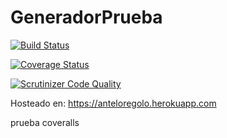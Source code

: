 # GeneradorPrueba
[![Build Status](https://travis-ci.org/antelor/GeneradorPrueba.svg?branch=master)](https://travis-ci.org/antelor/GeneradorPrueba)

[![Coverage Status](https://coveralls.io/repos/github/antelor/GeneradorPrueba/badge.svg?branch=master)](https://coveralls.io/github/antelor/GeneradorPrueba?branch=master)

[![Scrutinizer Code Quality](https://scrutinizer-ci.com/g/antelor/GeneradorPrueba/badges/quality-score.png?b=master)](https://scrutinizer-ci.com/g/antelor/GeneradorPrueba/?branch=master)

Hosteado en:
https://anteloregolo.herokuapp.com

prueba coveralls
